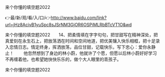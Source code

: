 来个你懂的填空题2022

👉最/新/观/看/入/口/👉http://www.baidu.com/link?url=jHz8AcivB1yuSpc8sJSrNM3GjOR6OSPiMLRbBTcVT1O&wd

来个你懂的填空题2022　　14、把柔情填在字字句句，把甘甜写在精神深处，把真爱刻在永生石上，把放荡洒在时间和空间地道，把优美镶入快乐相框，把十足录入恋情日志。情定终身，挥洒放荡，品位甘甜，记载快乐，写下忠心：爱你永静止！
　　他忽然想到了身边的林小蔚，他就许了个愿，但愿以后林小蔚好好学习不再缠着他，也希望她快快乐乐的，做个大人眼里的乖孩子。


来个你懂的填空题2022
